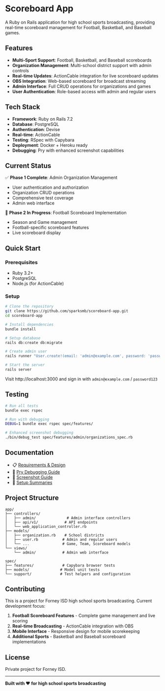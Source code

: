 # Scoreboard App

A Ruby on Rails application for high school sports broadcasting, providing real-time scoreboard management for Football, Basketball, and Baseball games.

## Features

- **Multi-Sport Support**: Football, Basketball, and Baseball scoreboards
- **Organization Management**: Multi-school district support with admin controls
- **Real-time Updates**: ActionCable integration for live scoreboard updates
- **OBS Integration**: Web-based scoreboard for broadcast streaming
- **Admin Interface**: Full CRUD operations for organizations and games
- **User Authentication**: Role-based access with admin and regular users

## Tech Stack

- **Framework**: Ruby on Rails 7.2
- **Database**: PostgreSQL
- **Authentication**: Devise
- **Real-time**: ActionCable
- **Testing**: RSpec with Capybara
- **Deployment**: Docker + Heroku ready
- **Debugging**: Pry with enhanced screenshot capabilities

## Current Status

✅ **Phase 1 Complete**: Admin Organization Management
- User authentication and authorization
- Organization CRUD operations
- Comprehensive test coverage
- Admin web interface

🚧 **Phase 2 In Progress**: Football Scoreboard Implementation
- Season and Game management
- Football-specific scoreboard features
- Live scoreboard display

## Quick Start

### Prerequisites
- Ruby 3.2+
- PostgreSQL
- Node.js (for ActionCable)

### Setup

```bash
# Clone the repository
git clone https://github.com/sparksmb/scoreboard-app.git
cd scoreboard-app

# Install dependencies
bundle install

# Setup database
rails db:create db:migrate

# Create admin user
rails runner "User.create!(email: 'admin@example.com', password: 'password123', password_confirmation: 'password123', first_name: 'Admin', last_name: 'User', admin: true)"

# Start the server
rails server
```

Visit http://localhost:3000 and sign in with `admin@example.com` / `password123`

## Testing

```bash
# Run all tests
bundle exec rspec

# Run with debugging
DEBUG=1 bundle exec rspec spec/features/

# Enhanced screenshot debugging
./bin/debug_test spec/features/admin/organizations_spec.rb
```

## Documentation

- 📋 [Requirements & Design](doc/BACKGROUND_REQUIREMENTS_DESIGN.md)
- 🐛 [Pry Debugging Guide](doc/DEBUG_GUIDE.md)
- 📸 [Screenshot Guide](doc/SCREENSHOT_GUIDE.md)
- 🔧 [Setup Summaries](doc/)

## Project Structure

```
app/
├── controllers/
│   ├── admin/              # Admin interface controllers
│   ├── api/v1/            # API endpoints
│   └── web_application_controller.rb
├── models/
│   ├── organization.rb    # School districts
│   ├── user.rb           # Admin and regular users
│   └── ...               # Game, Team, Scoreboard models
└── views/
    └── admin/            # Admin web interface

spec/
├── features/             # Capybara browser tests
├── models/              # Model unit tests
└── support/             # Test helpers and configuration
```

## Contributing

This is a project for Forney ISD high school sports broadcasting. Current development focus:

1. **Football Scoreboard Features** - Complete game management and live scoring
2. **Real-time Broadcasting** - ActionCable integration with OBS
3. **Mobile Interface** - Responsive design for mobile scorekeeping
4. **Additional Sports** - Basketball and Baseball scoreboard implementations

## License

Private project for Forney ISD.

---

**Built with ❤️ for high school sports broadcasting**
